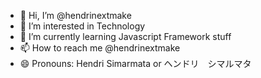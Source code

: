 - 👋 Hi, I’m @hendrinextmake
- 👀 I’m interested in Technology
- 🌱 I’m currently learning Javascript Framework stuff
- 📫 How to reach me @hendrinextmake
- 😄 Pronouns: Hendri Simarmata or ヘンドリ　シマルマタ

<!---
hendrinextmake/hendrinextmake is a ✨ special ✨ repository because its `README.md` (this file) appears on your GitHub profile.
You can click the Preview link to take a look at your changes.
--->
